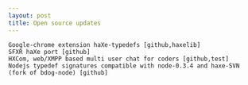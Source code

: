 ```yaml
---
layout: post
title: Open source updates
---
```


    Google-chrome extension haXe-typedefs [github,haxelib]
    SFXR haXe port [github]
    HXCom, web/XMPP based multi user chat for coders [github,test]
    Nodejs typedef signatures compatible with node-0.3.4 and haxe-SVN (fork of bdog-node) [github]





